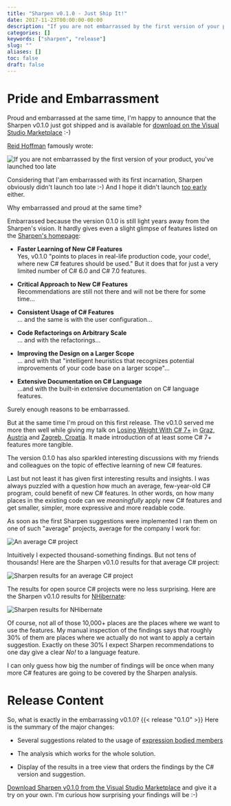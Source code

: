 ```yaml
---
title: "Sharpen v0.1.0 - Just Ship It!"
date: 2017-11-23T00:00:00-00:00
description: "If you are not embarrassed by the first version of your product, you've launched too late."
categories: []
keywords: ["sharpen", "release"]
slug: ""
aliases: []
toc: false
draft: false
---
```

# Pride and Embarrassment
Proud and embarrassed at the same time, I'm happy to announce that the Sharpen v0.1.0 just got shipped and is available for [download on the Visual Studio Marketplace](https://marketplace.visualstudio.com/items?itemName=ironcev.sharpen) :-)
 
[Reid Hoffman](https://en.wikipedia.org/wiki/Reid_Hoffman) famously wrote:

![If you are not embarrassed by the first version of your product, you've launched too late](/images/news/sharpen-v0.1.0-just-ship-it/if-you-are-not-embarrassed-by-the-first-version-of-your-product-youve-launched-too-late.png)

Considering that I'am embarrassed with its first incarnation, Sharpen obviously didn't launch too late :-) And I hope it didn't launch [too early](https://www.inc.com/neil-patel/why-i-totally-disagree-with-just-ship-it-startup-mentality.html) either.

Why embarrassed and proud at the same time?

Embarrassed because the version 0.1.0 is still light years away from the Sharpen's vision. It hardly gives even a slight glimpse of features listed on the [Sharpen's homepage](http://sharpen.rocks):

- **Faster Learning of New C# Features**<br/>
Yes, v0.1.0 "points to places in real-life production code, your code!, where new C# features should be used." But it does that for just a very limited number of C# 6.0 and C# 7.0 features.

- **Critical Approach to New C# Features**<br/>
Recommendations are still not there and will not be there for some time...

- **Consistent Usage of C# Features**<br/>
... and the same is with the user configuration...

- **Code Refactorings on Arbitrary Scale**<br/>
... and with the refactorings...

- **Improving the Design on a Larger Scope**<br/>
... and with that "intelligent heuristics that recognizes potential improvements of your code base on a larger scope"...

- **Extensive Documentation on C# Language**<br/>
...and with the built-in extensive documentation on C# language features.

Surely enough reasons to be embarrassed.

But at the same time I'm proud on this first release. The v0.1.0 served me more then well while giving my talk on [Losing Weight With C# 7+](https://github.com/ironcev/public-talks/tree/master/LosingWeightWithCSharp7%2B) in [Graz, Austria](https://www.meetup.com/MicrosoftDeveloperGraz/events/243975926/) and [Zagreb, Croatia](https://www.meetup.com/devugzg/events/244521212/). It made introduction of at least some C# 7+ features more tangible.

The version 0.1.0 has also sparkled interesting discussions with my friends and colleagues on the topic of effective learning of new C# features.

Last but not least it has given first interesting results and insights. I was always puzzled with a question how much an average, few-year-old C# program, could benefit of new C# features. In other words, on how many places in the existing code can we *meaningfully* apply new C# features and get smaller, simpler, more expressive and more readable code.

As soon as the first Sharpen suggestions were implemented I ran them on one of such "average" projects, average for the company I work for:

![An average C# project](/images/news/sharpen-v0.1.0-just-ship-it/average-csharp-project.png)

Intuitively I expected thousand-something findings. But not tens of thousands! Here are the Sharpen v0.1.0 results for that average C# project:

![Sharpen results for an average C# project](/images/news/sharpen-v0.1.0-just-ship-it/sharpen-results-for-an-average-csharp-project.png)

The results for open source C# projects were no less surprising. Here are the Sharpen v0.1.0 results for [NHibernate](http://nhibernate.info/):

![Sharpen results for NHibernate](/images/news/sharpen-v0.1.0-just-ship-it/sharpen-results-for-nhibernate.png)

Of course, not all of those 10,000+ places are the places where we want to use the features. My manual inspection of the findings says that roughly 30% of them are places where we actually do not want to apply a certain suggestion. Exactly on these 30% I expect Sharpen recommendations to one day give a clear *No!* to a language feature.

I can only guess how big the number of findings will be once when many more C# features are going to be covered by the Sharpen analysis.

# Release Content
So, what is exactly in the embarrassing v0.1.0? {{< release "0.1.0" >}} Here is the summary of the major changes:

- Several suggestions related to the usage of [expression bodied members](https://docs.microsoft.com/en-us/dotnet/csharp/programming-guide/statements-expressions-operators/expression-bodied-members)

- The analysis which works for the whole solution.

- Display of the results in a tree view that orders the findings by the C# version and suggestion.

[Download Sharpen v0.1.0 from the Visual Studio Marketplace](https://marketplace.visualstudio.com/items?itemName=ironcev.sharpen) and give it a try on your own. I'm curious how surprising your findings will be :-)